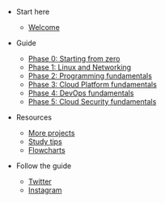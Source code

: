 <!-- docs/_sidebar.md -->

- Start here 
  - [Welcome](/#welcome)

- Guide

  - [Phase 0: Starting from zero](phase0/README.md)
  - [Phase 1: Linux and Networking](phase1/README.md)
  - [Phase 2: Programming fundamentals](phase2/README.md)
  - [Phase 3: Cloud Platform fundamentals](phase3/README.md)
  - [Phase 4: DevOps fundamentals](phase4/README.md)
  - [Phase 5: Cloud Security fundamentals](phase5/README.md)

- Resources

  - [More projects](projects/README.md)
  - [Study tips](resources/readme.md)
  - [Flowcharts](resources/flowcharts.md)

- Follow the guide

  - [Twitter](https://twitter.com/learntocloud)
  - [Instagram](https://instagram.com/learntocloudguide)